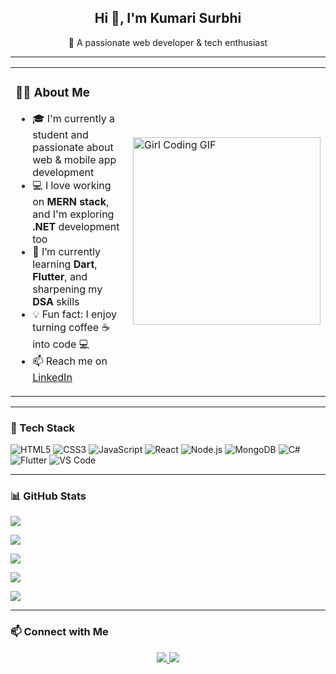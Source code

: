 <!-- Profile Header -->
<h2 align="center">Hi 👋, I'm Kumari Surbhi</h2>
<p align="center">🚀 A passionate web developer & tech enthusiast</p>

---

<!-- About Me + GIF Side by Side -->
<table>
  <tr>
    <td>

### 👩‍💻 About Me

- 🎓 I'm currently a student and passionate about web & mobile app development  
- 💻 I love working on **MERN stack**, and I'm exploring **.NET** development too  
- 🌱 I’m currently learning **Dart**, **Flutter**, and sharpening my **DSA** skills  
- 💡 Fun fact: I enjoy turning coffee ☕ into code 💻  
- 📫 Reach me on [LinkedIn](https://www.linkedin.com/in/its-surbhi02)

</td>
    <td>
      <img src="https://media.giphy.com/media/L8K62iTDkzGX6/giphy.gif" width="300" alt="Girl Coding GIF" />
    </td>
  </tr>
</table>

---

### 🧠 Tech Stack

![HTML5](https://img.shields.io/badge/-HTML5-E34F26?style=for-the-badge&logo=html5&logoColor=fff)
![CSS3](https://img.shields.io/badge/-CSS3-1572B6?style=for-the-badge&logo=css3)
![JavaScript](https://img.shields.io/badge/-JavaScript-F7DF1E?style=for-the-badge&logo=javascript&logoColor=000)
![React](https://img.shields.io/badge/-React-61DAFB?style=for-the-badge&logo=react&logoColor=000)
![Node.js](https://img.shields.io/badge/-Node.js-339933?style=for-the-badge&logo=nodedotjs&logoColor=fff)
![MongoDB](https://img.shields.io/badge/-MongoDB-47A248?style=for-the-badge&logo=mongodb&logoColor=fff)
![C#](https://img.shields.io/badge/-CSharp-239120?style=for-the-badge&logo=csharp&logoColor=fff)
![Flutter](https://img.shields.io/badge/-Flutter-02569B?style=for-the-badge&logo=flutter&logoColor=fff)
![VS Code](https://img.shields.io/badge/-VSCode-007ACC?style=for-the-badge&logo=visual-studio-code&logoColor=fff)

---

### 📊 GitHub Stats

<!-- Profile Summary -->
![](http://github-profile-summary-cards.vercel.app/api/cards/profile-details?username=its-surbhi02&theme=aura_dark)

<!-- Donut Chart -->
![](http://github-profile-summary-cards.vercel.app/api/cards/languages-details?username=its-surbhi02&theme=aura_dark)

<!-- Most Commit Language -->
![](http://github-profile-summary-cards.vercel.app/api/cards/most-commit-language?username=its-surbhi02&theme=aura_dark)

<!-- Stats -->
![](http://github-profile-summary-cards.vercel.app/api/cards/stats?username=its-surbhi02&theme=aura_dark)

<!-- Productive Time -->
![](http://github-profile-summary-cards.vercel.app/api/cards/productive-time?username=its-surbhi02&theme=aura_dark&utcOffset=5.5)

---

### 📫 Connect with Me

<p align="center">
  <a href="https://www.linkedin.com/in/its-surbhi02">
    <img src="https://img.shields.io/badge/-LinkedIn-blue?style=for-the-badge&logo=Linkedin&logoColor=white" />
  </a>
  <a href="mailto:kumarisurbhi.ctps@gmail.com">
    <img src="https://img.shields.io/badge/-Email-D14836?style=for-the-badge&logo=gmail&logoColor=white" />
  </a>
</p>
